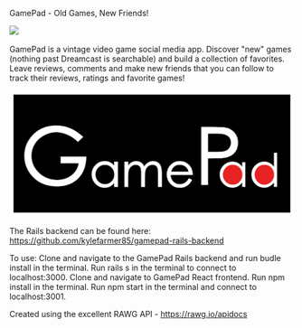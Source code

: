 GamePad - Old Games, New Friends!

![](project.gif)

GamePad is a vintage video game social media app. Discover "new" games (nothing past Dreamcast is searchable) and build a collection of favorites. Leave reviews, comments and make new friends that you can follow to track their reviews, ratings and favorite games! 

![Alt text](src/assets/images/gamepad-logo.png?raw=true "Logo")

The Rails backend can be found here: https://github.com/kylefarmer85/gamepad-rails-backend

To use: 
Clone and navigate to the GamePad Rails backend and run budle install in the terminal. Run rails s in the terminal to connect to localhost:3000. Clone and navigate to GamePad React frontend. Run npm install in the terminal. Run npm start in the terminal and connect to localhost:3001.

Created using the excellent RAWG API - https://rawg.io/apidocs